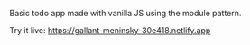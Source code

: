 Basic todo app made with vanilla JS using the module pattern.

Try it live: https://gallant-meninsky-30e418.netlify.app
